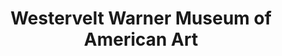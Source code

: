 ---
layout: repo
title: "Westervelt Warner Museum of American Art"
id: 11072
permalink: repos/11072/
---